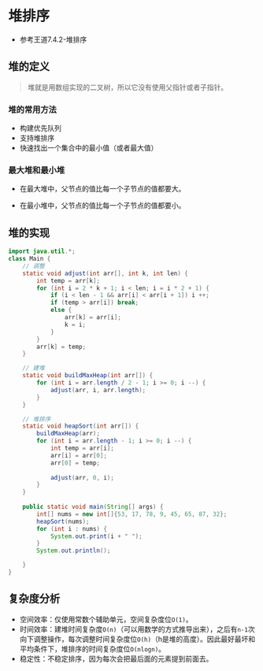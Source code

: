 # 堆排序

- 参考王道7.4.2-堆排序

## 堆的定义

> 堆就是用数组实现的二叉树，所以它没有使用父指针或者子指针。

### 堆的常用方法

- 构建优先队列
- 支持堆排序
- 快速找出一个集合中的最小值（或者最大值）

### 最大堆和最小堆

- 在最大堆中，父节点的值比每一个子节点的值都要大。

- 在最小堆中，父节点的值比每一个子节点的值都要小。

## 堆的实现

```java
import java.util.*;
class Main { 
	// 调整
    static void adjust(int arr[], int k, int len) {
        int temp = arr[k];
        for (int i = 2 * k + 1; i < len; i = i * 2 + 1) {
            if (i < len - 1 && arr[i] < arr[i + 1]) i ++;
            if (temp > arr[i]) break;
            else {
                arr[k] = arr[i];
                k = i;
            }
        }
        arr[k] = temp;
    }

    // 建堆
    static void buildMaxHeap(int arr[]) {
        for (int i = arr.length / 2 - 1; i >= 0; i --) {
            adjust(arr, i, arr.length);
        }
    }

    // 堆排序
    static void heapSort(int arr[]) {
        buildMaxHeap(arr);
        for (int i = arr.length - 1; i >= 0; i --) {
            int temp = arr[i];
            arr[i] = arr[0];
            arr[0] = temp;
            
            adjust(arr, 0, i);
        }
    }
    
    public static void main(String[] args) {
        int[] nums = new int[]{53, 17, 78, 9, 45, 65, 87, 32};
        heapSort(nums);
        for (int i : nums) {
            System.out.print(i + " ");
        }
        System.out.println();

    }
}
```

## 复杂度分析

- 空间效率：仅使用常数个辅助单元，空间复杂度位`O(1)`。
- 时间效率：建堆时间复杂度`O(n)`（可以用数学的方式推导出来），之后有`n-1`次向下调整操作，每次调整时间复杂度位`O(h)`（h是堆的高度）。因此最好最坏和平均条件下，堆排序的时间复杂度位`O(nlogn)`。
- 稳定性：不稳定排序，因为每次会把最后面的元素提到前面去。

